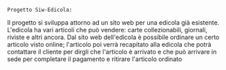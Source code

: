     Progetto Siw-Edicola:

Il progetto si sviluppa attorno ad un sito web per una edicola già esistente.
L'edicola ha vari articoli che può vendere: carte collezionabili, giornali, riviste e altri ancora.
Dal sito web dell'edicola è possibile ordinare un certo articolo visto online; l'articolo poi verrà recapitato alla edicola che potrà contattare il cliente per dirgli che l'articolo è arrivato
e che può arrivare in sede per completare il pagamento e ritirare l'articolo ordinato

